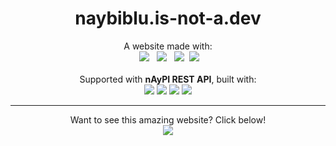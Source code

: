 <h1 align="center">
  naybiblu.is-not-a.dev
</h1>
<p align="center">
  A website made with:<br>
   <img
    src="https://img.shields.io/badge/HTML5-00008B?style=for-the-badge&logo=html5&logoColor=E34F26"/> 
   <img
    src="https://img.shields.io/badge/CSS3-00008B?style=for-the-badge&logo=css3&logoColor=1572B6"/> 
   <img
    src="https://img.shields.io/badge/JS-00008B?style=for-the-badge&logo=javascript&logoColor=F7DF1E"/>
  <img src="https://img.shields.io/badge/GITHUB%20PAGES-00008B?style=for-the-badge&logo=Github%20Pages&logoColor=white"/>
  <br><br>Supported with <strong>nAyPI REST API</strong>, built with:<br>
  <img
   src="https://img.shields.io/badge/RAILWAY-00008B?style=for-the-badge&logo=railway&logoColor=white"/>
  <img
   src="https://img.shields.io/badge/NODE%20JS-00008B?style=for-the-badge&logo=nodedotjs&logoColor=339933"/>
  <img
   src="https://img.shields.io/badge/EXPRESS%20JS-00008B?style=for-the-badge&logo=express&logoColor=white"/>
  <img
   src="https://img.shields.io/badge/MONGODB-00008B?style=for-the-badge&logo=mongodb&logoColor=4EA94B"/>
</p>
<hr>
<p align="center">
  Want to see this amazing website? Click below!<br>
  <a href="https://naybiblu.is-not-a.dev">
    <img
     src="https://img.shields.io/badge/TELEPORT-00008B?style=for-the-badge&logo=none&logoColor=white"/>
  </a>
</p> 
